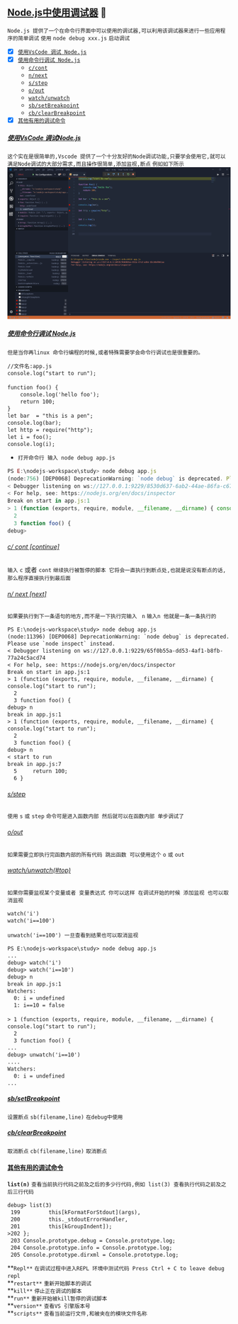 [Node.js中使用调试器](#top) <b id="top"></b>:maple_leaf:
----
`Node.js 提供了一个在命令行界面中可以使用的调试器,可以利用该调试器来进行一些应用程序的简单调试` `使用` `node debug xxx.js` `启动调试`
- [x] [`使用VsCode 调试 Node.js`](#vscodedebug)
- [x] [`使用命令行调试 Node.js`](#usecodelinedebug)
  - [`c/cont`](#codecontinue)
  - [`n/next`](#codenext)
  - [`s/step`](#codestep)
  - [`o/out`](#codeout)
  - [`watch/unwatch`](#codewatch)
  - [`sb/setBreakpoint`](#setbreakpoint)
  - [`cb/clearBreakpoint`](#clearbreakpoint)
- [x] [`其他有用的调试命令`](#othercode)
##### [使用VsCode 调试Node.js](#top) <b id="vscodedebug"></b>
`这个实在是很简单的,Vscode 提供了一个十分友好的Node调试功能,只要学会使用它,就可以满足Node调试的大部分需求,而且操作很简单,添加监视,断点`
`例如如下所示`
![Nodedebug](/Resources/NodeImage/vscodedebug.png)

##### [使用命令行调试 Node.js](#top) <b id="usecodelinedebug"></b>
`但是当你再linux 命令行编程的时候,或者特殊需要学会命令行调试也是很重要的。`
```node
//文件名:app.js
console.log("start to run");

function foo() {
    console.log('hello foo');
    return 100;
}
let bar  = "this is a pen";
console.log(bar);
let http = require("http");
let i = foo();
console.log(i);

```
* `打开命令行 输入 node debug app.js`
```javascript
PS E:\nodejs-workspace\study> node debug app.js
(node:756) [DEP0068] DeprecationWarning: `node debug` is deprecated. Please use `node inspect` instead.
< Debugger listening on ws://127.0.0.1:9229/8530d637-6ab2-44ae-86fa-c676c32abdfb
< For help, see: https://nodejs.org/en/docs/inspector
Break on start in app.js:1
> 1 (function (exports, require, module, __filename, __dirname) { console.log("start to run");
  2
  3 function foo() {
debug>
```
###### [c/ cont [continue]](#top) <b id="codecontinue"></b>
`输入` `c` 或者 `cont` `继续执行被暂停的脚本 它将会一直执行到断点处,也就是说没有断点的话,那么程序直接执行到最后面` 
###### [n/ next [next]](#top) <b id="codenext"></b>
`如果要执行到下一条语句的地方,而不是一下执行完输入 ` `n` `输入n 他就是一条一条执行的`
```node
PS E:\nodejs-workspace\study> node debug app.js
(node:11396) [DEP0068] DeprecationWarning: `node debug` is deprecated. Please use `node inspect` instead.
< Debugger listening on ws://127.0.0.1:9229/65f0b55a-dd53-4af1-b8fb-77a24c5acd74
< For help, see: https://nodejs.org/en/docs/inspector
Break on start in app.js:1
> 1 (function (exports, require, module, __filename, __dirname) { console.log("start to run");
  2
  3 function foo() {
debug> n
break in app.js:1
> 1 (function (exports, require, module, __filename, __dirname) { console.log("start to run");
  2
  3 function foo() {
debug> n
< start to run
break in app.js:7
  5     return 100;
  6 }
```
###### [s/step](#top) <b id="codestep"></b>  
`使用` `s` `或` `step` `命令可是进入函数内部 然后就可以在函数内部 单步调试了`
###### [o/out](#top) <b id="codeout"></b>  
`如果需要立即执行完函数内部的所有代码 跳出函数 可以使用这个` `o` `或` `out`
###### [watch/unwatch(#top)](#top) <b id="codewatch"></b>  
`如果你需要监视某个变量或者 变量表达式 你可以这样 在调试开始的时候 添加监视 也可以取消监视`
```node
watch('i')
watch('i==100')

unwatch('i==100') 一旦查看到结果也可以取消监视
```
```node
PS E:\nodejs-workspace\study> node debug app.js
...
debug> watch('i')
debug> watch('i==10')
debug> n
break in app.js:1
Watchers:
  0: i = undefined
  1: i==10 = false

> 1 (function (exports, require, module, __filename, __dirname) { console.log("start to run");
  2
  3 function foo() {
...
debug> unwatch('i==10')
....
Watchers:
  0: i = undefined
...  
```
##### [sb/setBreakpoint](#top) <b id="setbreakpoint"></b>
`设置断点` `sb(filename,line)` `在debug中使用`

##### [cb/clearBreakpoint](#top) <b id="clearbreakpoint"></b>
`取消断点` `cb(filename,line)`
`取消断点`

#### [其他有用的调试命令](#top) <b id="othercode"></b>
**`list(n)`** `查看当前执行代码之前及之后的多少行代码,例如 list(3) 查看执行代码之前及之后三行代码`
```node
debug> list(3)
 199         this[kFormatForStdout](args),
 200         this._stdoutErrorHandler,
 201         this[kGroupIndent]);
>202 };
 203 Console.prototype.debug = Console.prototype.log;
 204 Console.prototype.info = Console.prototype.log;
 205 Console.prototype.dirxml = Console.prototype.log;
```
**`Repl**` `在调试过程中进入REPL 环境中测试代码 Press Ctrl + C to leave debug repl` <br/>
**`restart**` `重新开始脚本的调试`<br/>
**`kill**` `停止正在调试的脚本`<br/>
**`run**` `重新开始被kill暂停的调试脚本`<br/>
**`version**` `查看VS 引擎版本号`<br/>
**`scripts**` `查看当前运行文件,和被夹在的模块文件名称`<br/>

